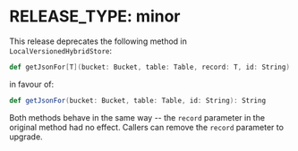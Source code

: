 # RELEASE_TYPE: minor

This release deprecates the following method in `LocalVersionedHybridStore`:

```scala
def getJsonFor[T](bucket: Bucket, table: Table, record: T, id: String): String
```

in favour of:

```scala
def getJsonFor(bucket: Bucket, table: Table, id: String): String
```

Both methods behave in the same way -- the `record` parameter in the original
method had no effect.  Callers can remove the `record` parameter to upgrade.
